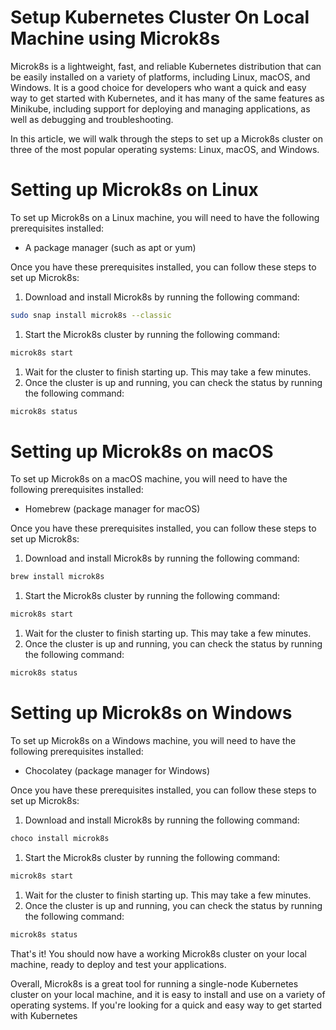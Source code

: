 # Setup Kubernetes Cluster On Local Machine using Microk8s

Microk8s is a lightweight, fast, and reliable Kubernetes distribution that can be easily installed on a variety of platforms, including Linux, macOS, and Windows. It is a good choice for developers who want a quick and easy way to get started with Kubernetes, and it has many of the same features as Minikube, including support for deploying and managing applications, as well as debugging and troubleshooting.

In this article, we will walk through the steps to set up a Microk8s cluster on three of the most popular operating systems: Linux, macOS, and Windows.

# **Setting up Microk8s on Linux**

To set up Microk8s on a Linux machine, you will need to have the following prerequisites installed:

- A package manager (such as apt or yum)

Once you have these prerequisites installed, you can follow these steps to set up Microk8s:

1. Download and install Microk8s by running the following command:

```bash
sudo snap install microk8s --classic
```

1. Start the Microk8s cluster by running the following command:

```bash
microk8s start
```

1. Wait for the cluster to finish starting up. This may take a few minutes.
2. Once the cluster is up and running, you can check the status by running the following command:

```bash
microk8s status
```

# **Setting up Microk8s on macOS**

To set up Microk8s on a macOS machine, you will need to have the following prerequisites installed:

- Homebrew (package manager for macOS)

Once you have these prerequisites installed, you can follow these steps to set up Microk8s:

1. Download and install Microk8s by running the following command:

```bash
brew install microk8s
```

1. Start the Microk8s cluster by running the following command:

```bash
microk8s start
```

1. Wait for the cluster to finish starting up. This may take a few minutes.
2. Once the cluster is up and running, you can check the status by running the following command:

```bash
microk8s status
```

# **Setting up Microk8s on Windows**

To set up Microk8s on a Windows machine, you will need to have the following prerequisites installed:

- Chocolatey (package manager for Windows)

Once you have these prerequisites installed, you can follow these steps to set up Microk8s:

1. Download and install Microk8s by running the following command:

```bash
choco install microk8s
```

1. Start the Microk8s cluster by running the following command:

```bash
microk8s start
```

1. Wait for the cluster to finish starting up. This may take a few minutes.
2. Once the cluster is up and running, you can check the status by running the following command:

```bash
microk8s status
```

That's it! You should now have a working Microk8s cluster on your local machine, ready to deploy and test your applications.

Overall, Microk8s is a great tool for running a single-node Kubernetes cluster on your local machine, and it is easy to install and use on a variety of operating systems. If you're looking for a quick and easy way to get started with Kubernetes